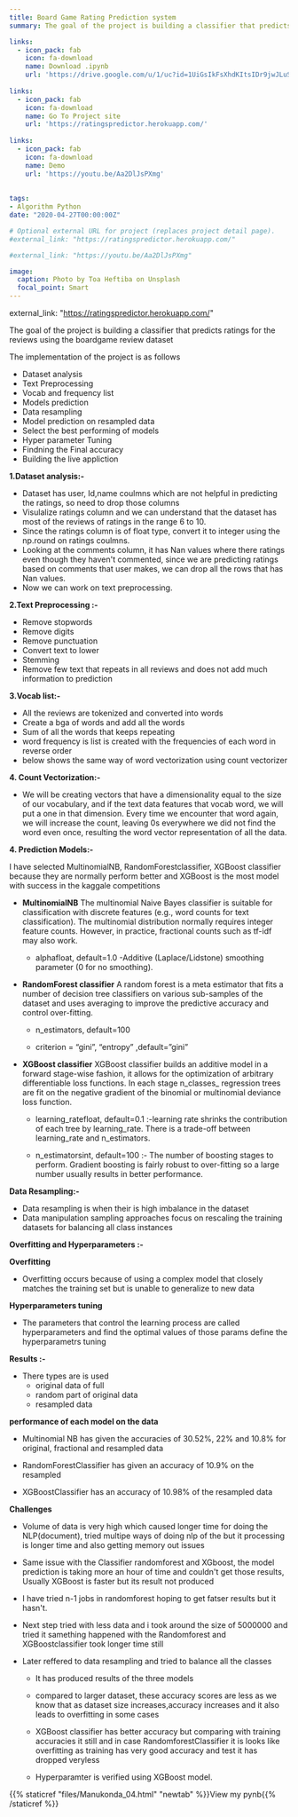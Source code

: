 ```yaml
---
title: Board Game Rating Prediction system
summary: The goal of the project is building a classifier that predicts ratings for the reviews using the boardgame review dataset.This includes developing a prefect model that predicts well and building a live demo website, where it demonstrates the behavior of the prediction system in real time.

links:
  - icon_pack: fab
    icon: fa-download
    name: Download .ipynb
    url: 'https://drive.google.com/u/1/uc?id=1UiGsIkFsXhdKItsIDr9jwJLuSHyg4dGn&export=download'
    
links:
  - icon_pack: fab
    icon: fa-download
    name: Go To Project site
    url: 'https://ratingspredictor.herokuapp.com/'
    
links:
  - icon_pack: fab
    icon: fa-download
    name: Demo
    url: 'https://youtu.be/Aa2DlJsPXmg'
    
    
tags:
- Algorithm Python
date: "2020-04-27T00:00:00Z"

# Optional external URL for project (replaces project detail page).
#external_link: "https://ratingspredictor.herokuapp.com/"

#external_link: "https://youtu.be/Aa2DlJsPXmg"

image:
  caption: Photo by Toa Heftiba on Unsplash
  focal_point: Smart
---
```

external_link: "https://ratingspredictor.herokuapp.com/"

The goal of the project is building a classifier that predicts ratings for the reviews using the boardgame review dataset

The implementation of the project is as follows
- Dataset analysis
- Text Preprocessing
- Vocab and frequency list
- Models prediction
- Data resampling
- Model prediction on resampled data
- Select the best performing of models 
- Hyper parameter Tuning
- Findning the Final accuracy
- Building the live appliction


**1.Dataset analysis:-**

- Dataset has user, Id,name coulmns which are not helpful in predicting the ratings,
  so need to drop those columns
- Visulalize ratings column and we can understand that the dataset has most of the
   reviews of ratings in the range 6 to 10.
- Since the ratings column is of float type, convert it to integer using the np.round 
    on ratings coulmns.
- Looking at the comments column, it has Nan values where there ratings even though 
    they haven't commented, since we are predicting ratings based on comments  that user makes, 
    we can drop all the rows that has Nan values.
- Now we can work on text preprocessing.

**2.Text Preprocessing :-**
- Remove stopwords
- Remove digits
- Remove punctuation
- Convert text to lower
- Stemming
- Remove few text that repeats in all reviews and does not add much information to prediction

**3.Vocab list:-**
- All the reviews are tokenized and converted into words
- Create a bga of words and add all the words 
- Sum of all the words that keeps repeating 
- word frequency is list is created with the frequencies of each word in reverse order
- below shows the same way of word vectorization using count vectorizer

**4. Count Vectorization:-**
- We will be creating vectors that have a dimensionality equal to the size of our vocabulary, and if the text data features that vocab word, we will put a one in that dimension. Every time we encounter that word again, we will increase the count, leaving 0s everywhere we did not find the word even once, resulting the word vector representation of all the data.

**4. Prediction Models:-**

I have selected MultinomialNB, RandomForestclassifier, XGBoost classifier because they are normally perform better and 
XGBoost is the most model with success in the kaggale competitions

- **MultinomialNB**
The multinomial Naive Bayes classifier is suitable for classification with discrete features (e.g., word counts for text classification). The multinomial distribution normally requires integer feature counts. However, in practice, fractional counts such as tf-idf may also work.

   - alphafloat, default=1.0 -Additive (Laplace/Lidstone) smoothing parameter (0 for no smoothing).

- **RandomForest classifier**
A random forest is a meta estimator that fits a number of decision tree classifiers on various sub-samples of the dataset and uses averaging to improve the predictive accuracy and control over-fitting.

   - n_estimators, default=100
   
   - criterion = “gini”, “entropy” ,default=”gini”

- **XGBoost classifier**
XGBoost classifier builds an additive model in a forward stage-wise fashion, it allows for the optimization of arbitrary differentiable loss functions. In each stage n_classes_ regression trees are fit on the negative gradient of the binomial or multinomial deviance loss function.

  - learning_ratefloat, default=0.1 :-learning rate shrinks the contribution of each tree by learning_rate. There is a trade-off between learning_rate and n_estimators.
  
  - n_estimatorsint, default=100 :- The number of boosting stages to perform. Gradient boosting is fairly robust to over-fitting so a large number usually results in better performance.


**Data Resampling:-**

- Data resampling is when their is high imbalance in the dataset
- Data manipulation sampling approaches focus on rescaling the training datasets for balancing all
  class instances

**Overfitting and Hyperparameters :-** 

  **Overfitting**
- Overfitting occurs because of using a complex model that closely matches the training set but is unable to generalize to new data

**Hyperparameters tuning**
- The parameters that control the learning process are called hyperparameters and find the optimal values of those params define the hyperparametrs tuning


**Results :-**
- There types are is used
   - original data of full
   - random part of original data
   - resampled data 
   
 **performance of each model on the data**
- Multinomial NB has given the accuracies of  30.52%, 22% and 10.8% for original, fractional and resampled data          
  
- RandomForestClassifier has given an accuracy of 10.9% on the resampled 

- XGBoostClassifier has an accuracy of 10.98% of the resampled data

**Challenges**
- Volume of data is very high which caused longer time for doing the NLP(document), tried multipe ways of doing nlp of the but it processing is longer time and also getting memory out issues 
- Same issue with the Classifier randomforest and XGboost, the model prediction is taking more an hour of time and couldn't get those results, Usually XGBoost is faster but its result not produced
 - I have tried n-1 jobs in randomforest hoping to get fatser results but it hasn't.
- Next step tried with less data and i took around the size of 5000000 and tried it samething happened with the Randomforest and XGBoostclassifier took longer time still

- Later reffered to data resampling and tried to balance all the classes  
  - It has produced results of the three models
  - compared to larger dataset, these accuracy scores are less as we know that as dataset size increases,accuracy increases and it also leads to overfitting in some cases
  - XGBoost classifier has better accuracy but comparing with training accuracies it still and in case RandomforestClassifier
   it is looks like overfitting as training has very good accuracy and test it has dropped veryless
  
  - Hyperparamter is verified using XGBoost model.
  
{{% staticref "files/Manukonda_04.html" "newtab" %}}View my pynb{{% /staticref %}}
